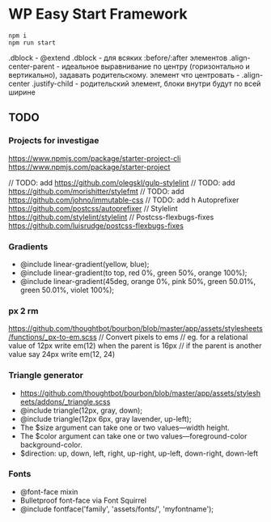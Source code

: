 # WP Easy Start Framework
```
npm i
npm run start
```


.dblock - @extend .dblock - для всяких :before/:after элементов
.align-center-parent - идеальное выравнивание по центру (горизонтально и вертикально), задавать родительскому. элемент что центровать - .align-center
.justify-child - родительский элемент, блоки внутри будут по всей ширине


## TODO
### Projects for investigae

https://www.npmjs.com/package/starter-project-cli
https://www.npmjs.com/package/starter-project


// TODO: add https://github.com/olegskl/gulp-stylelint
// TODO: add https://github.com/morishitter/stylefmt
// TODO: add https://github.com/johno/immutable-css
// TODO: add h Autoprefixer https://github.com/postcss/autoprefixer
// Stylelint https://github.com/stylelint/stylelint
// Postcss-flexbugs-fixes https://github.com/luisrudge/postcss-flexbugs-fixes


### Gradients
  * @include linear-gradient(yellow, blue);
  * @include linear-gradient(to top, red 0%, green 50%, orange 100%);
  * @include linear-gradient(45deg, orange 0%, pink 50%, green 50.01%, green 50.01%, violet 100%);

### px 2 rm
https://github.com/thoughtbot/bourbon/blob/master/app/assets/stylesheets/functions/_px-to-em.scss
// Convert pixels to ems
// eg. for a relational value of 12px write em(12) when the parent is 16px
// if the parent is another value say 24px write em(12, 24)


### Triangle generator
 * https://github.com/thoughtbot/bourbon/blob/master/app/assets/stylesheets/addons/_triangle.scss
 * @include triangle(12px, gray, down);
 * @include triangle(12px 6px, gray lavender, up-left);
 * The $size argument can take one or two values—width height.
 * The $color argument can take one or two values—foreground-color background-color.
 * $direction: up, down, left, right, up-right, up-left, down-right, down-left


### Fonts
 * @font-face mixin
 * Bulletproof font-face via Font Squirrel
 * @include fontface('family', 'assets/fonts/', 'myfontname');
